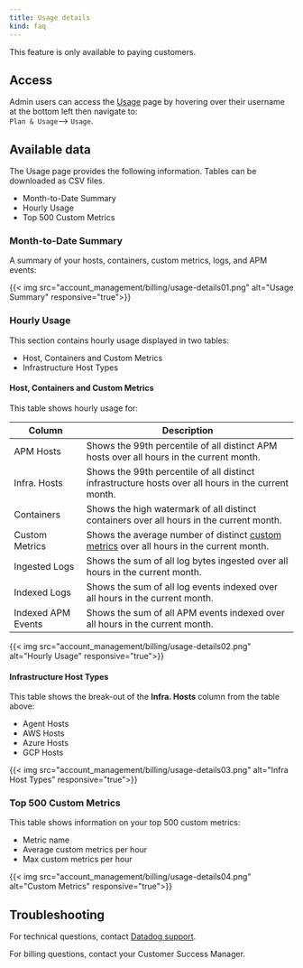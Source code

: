 ```yaml
---
title: Usage details
kind: faq
---
```


<div class="alert alert-warning">
This feature is only available to paying customers.
</div>

## Access

Admin users can access the [Usage][1] page by hovering over their username at the bottom left then navigate to:  
`Plan & Usage`--> `Usage`.

## Available data

The Usage page provides the following information. Tables can be downloaded as CSV files.

* Month-to-Date Summary
* Hourly Usage
* Top 500 Custom Metrics

### Month-to-Date Summary

A summary of your hosts, containers, custom metrics, logs, and APM events:

{{< img src="account_management/billing/usage-details01.png" alt="Usage Summary" responsive="true">}}

### Hourly Usage

This section contains hourly usage displayed in two tables:

* Host, Containers and Custom Metrics
* Infrastructure Host Types

#### Host, Containers and Custom Metrics

This table shows hourly usage for:

| Column             | Description                                                                                         |
|--------------------|-----------------------------------------------------------------------------------------------------|
| APM Hosts          | Shows the 99th percentile of all distinct APM hosts over all hours in the current month.            |
| Infra. Hosts       | Shows the 99th percentile of all distinct infrastructure hosts over all hours in the current month. |
| Containers         | Shows the high watermark of all distinct containers over all hours in the current month.            |
| Custom Metrics     | Shows the average number of distinct [custom metrics][3] over all hours in the current month.       |
| Ingested Logs      | Shows the sum of all log bytes ingested over all hours in the current month.                        |
| Indexed Logs       | Shows the sum of all log events indexed over all hours in the current month.                        |
| Indexed APM Events | Shows the sum of all APM events indexed over all hours in the current month.                        |

{{< img src="account_management/billing/usage-details02.png" alt="Hourly Usage" responsive="true">}}

#### Infrastructure Host Types

This table shows the break-out of the **Infra. Hosts** column from the table above:

* Agent Hosts
* AWS Hosts
* Azure Hosts
* GCP Hosts

{{< img src="account_management/billing/usage-details03.png" alt="Infra Host Types" responsive="true">}}


### Top 500 Custom Metrics

This table shows information on your top 500 custom metrics:

* Metric name
* Average custom metrics per hour
* Max custom metrics per hour

{{< img src="account_management/billing/usage-details04.png" alt="Custom Metrics" responsive="true">}}


## Troubleshooting
For technical questions, contact [Datadog support][2].

For billing questions, contact your Customer Success Manager.

[1]: https://app.datadoghq.com/account/usage/hourly
[2]: /help
[3]: /developers/metrics/custom_metrics/
